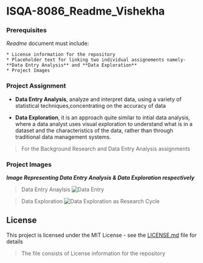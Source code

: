 # ISQA-8086_Readme_Vishekha

### Prerequisites

_Readme_ document must include:

```
* License information for the repository
* Placeholder text for linking two individual assignements namely- **Data Entry Analysis** and **Data Exploration**
* Project Images
```
### Project Assignment

* **Data Entry Analysis**, analyze and interpret data, using a variety of statistical techniques,concentrating on the accuracy of data

* **Data Exploration**, it is an approach quite similar to intial data analysis, where a data analyst uses visual exploration to understand what is in a dataset and the characteristics of the data, rather than through traditional data management systems.

>For the Background Research and Data Entry Analysis assignments

### Project Images

___Image Representing Data Entry Analysis & Data Exploration respectively___
>Data Entry Anaylsis
![Data Entry](https://www.apoyocorp.com/assets/img/Data-Entry-Services.jpg) 

>Data Exploration
![Data Exploration as Research Cycle](https://www.interana.com/hubfs/Imported_Blog_Media/data-explore-cycle-4.png)

## License

This project is licensed under the MIT License - see the [LICENSE.md](https://github.com/Vishekha/ISQA-8086_Readme_Vishekha/blob/master/LICENSE) file for details 
> The file consists of License information for the repository
